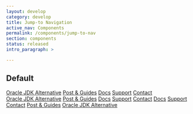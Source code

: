 ```yaml
---
layout: develop
category: develop
title: Jump-to Navigation
active_nav: Components
permalink: /components/jump-to-nav
section: components
status: released
intro_paragraph: >

---
```


## Default
<div class="rhd-jump-to-nav pf-c-content">
    <div class="pf-l-flex">
        <a href='#'>Oracle JDK Alternative</a>
        <a href='#'>Post &amp; Guides</a>
        <a href='#'>Docs</a>
        <a href='#'>Support</a>
        <a href='#'>Contact</a>
    </div>
</div>
<div class="rhd-jump-to-nav pf-c-content">
    <div class="pf-l-flex">
        <a href='#'>Oracle JDK Alternative</a>
        <a href='#'>Post &amp; Guides</a>
        <a href='#'>Docs</a>
        <a href='#'>Support</a>
        <a href='#'>Contact</a>
        <a href='#'>Docs</a>
        <a href='#'>Support</a>
        <a href='#'>Contact</a>
        <a href='#'>Post &amp; Guides</a>
        <a href='#'>Oracle JDK Alternative</a>
    </div>
</div>
